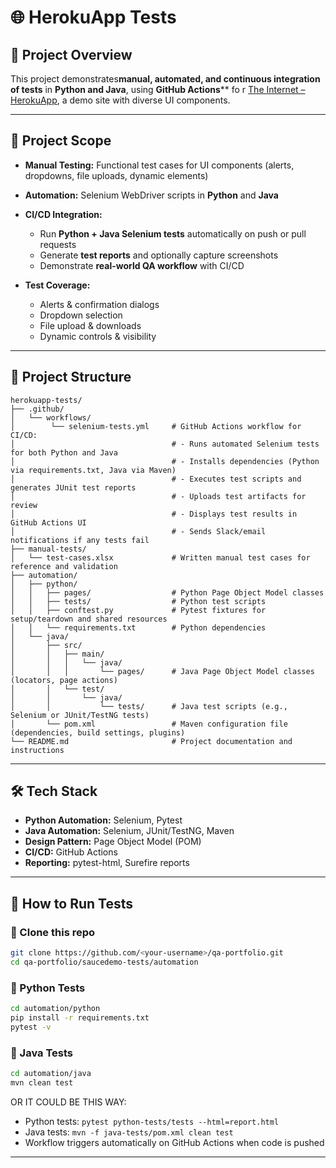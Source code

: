 # 🌐 HerokuApp Tests

## 📌 Project Overview

This project demonstrates**manual, automated, and continuous integration of tests** in **Python and Java**, using **GitHub Actions**** fo r [The Internet – HerokuApp](https://the-internet.herokuapp.com/), a demo site with diverse UI components.

---

## 📌 Project Scope

* **Manual Testing:** Functional test cases for UI components (alerts, dropdowns, file uploads, dynamic elements)
* **Automation:** Selenium WebDriver scripts in **Python** and **Java**
* **CI/CD Integration:**

  * Run **Python + Java Selenium tests** automatically on push or pull requests
  * Generate **test reports** and optionally capture screenshots
  * Demonstrate **real-world QA workflow** with CI/CD
* **Test Coverage:**

    * Alerts & confirmation dialogs
    * Dropdown selection
    * File upload & downloads
    * Dynamic controls & visibility
---

## 📂 Project Structure

```
herokuapp-tests/
├── .github/
│   └── workflows/
│        └── selenium-tests.yml     # GitHub Actions workflow for CI/CD:
│                                   # - Runs automated Selenium tests for both Python and Java
│                                   # - Installs dependencies (Python via requirements.txt, Java via Maven)
│                                   # - Executes test scripts and generates JUnit test reports
│                                   # - Uploads test artifacts for review
│                                   # - Displays test results in GitHub Actions UI
│                                   # - Sends Slack/email notifications if any tests fail
├── manual-tests/
│   └── test-cases.xlsx             # Written manual test cases for reference and validation
├── automation/
│   ├── python/
│   │   ├── pages/                  # Python Page Object Model classes
│   │   ├── tests/                  # Python test scripts
│   │   ├── conftest.py             # Pytest fixtures for setup/teardown and shared resources
│   │   └── requirements.txt        # Python dependencies
│   └── java/
│       ├── src/
│       │   ├── main/
│       │   │   └── java/
│       │   │       └── pages/      # Java Page Object Model classes (locators, page actions)
│       │   └── test/
│       │       └── java/
│       │           └── tests/      # Java test scripts (e.g., Selenium or JUnit/TestNG tests)
│       └── pom.xml                 # Maven configuration file (dependencies, build settings, plugins)
└── README.md                       # Project documentation and instructions
```
---

## 🛠 Tech Stack

* **Python Automation:** Selenium, Pytest
* **Java Automation:** Selenium, JUnit/TestNG, Maven
* **Design Pattern:** Page Object Model (POM)
* **CI/CD:** GitHub Actions
* **Reporting:** pytest-html, Surefire reports

---

## 🚀 How to Run Tests


### 🔹 Clone this repo

   ```bash
   git clone https://github.com/<your-username>/qa-portfolio.git
   cd qa-portfolio/saucedemo-tests/automation
   ```

### 🔹 Python Tests

```bash
cd automation/python
pip install -r requirements.txt
pytest -v
```

### 🔹 Java Tests

```bash
cd automation/java
mvn clean test
```

OR IT COULD BE THIS WAY:
* Python tests: `pytest python-tests/tests --html=report.html`
* Java tests: `mvn -f java-tests/pom.xml clean test`
* Workflow triggers automatically on GitHub Actions when code is pushed
---
